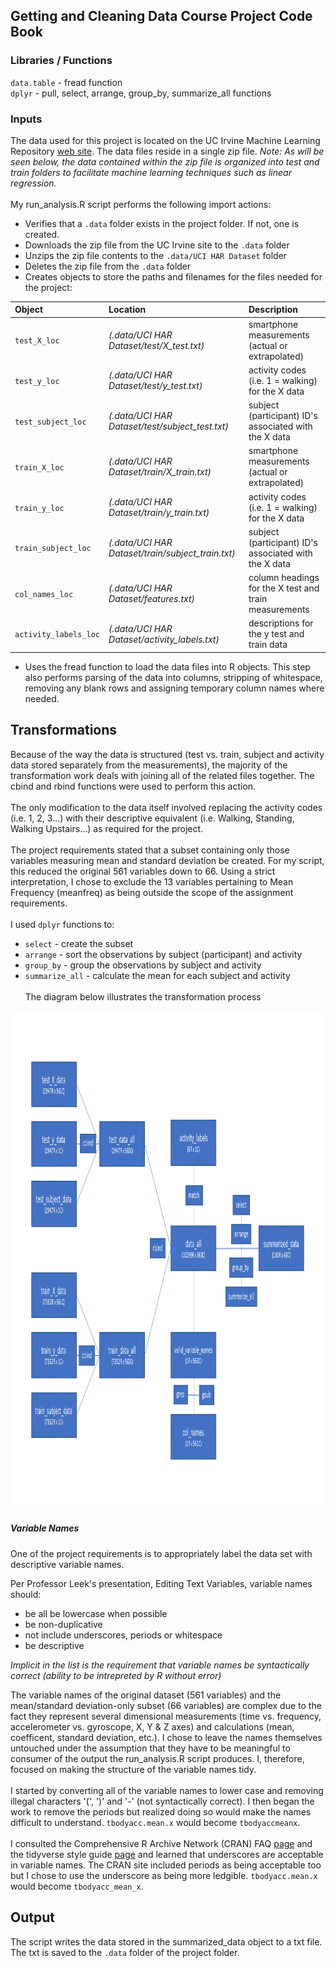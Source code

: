 ## Getting and Cleaning Data Course Project Code Book

### Libraries / Functions
`data.table` - fread function <br>
`dplyr` - pull, select, arrange, group_by, summarize_all functions

### Inputs
The data used for this project is located on the UC Irvine Machine Learning Repository [web site](https://d396qusza40orc.cloudfront.net/getdata%2Fprojectfiles%2FUCI%20HAR%20Dataset.zip). The data files reside in a single zip file. *Note: As will be seen below, the data contained within the zip file is organized into test and train folders to facilitate machine learning techniques such as linear regression.*<br><br>
My run_analysis.R script performs the following import actions:
* Verifies that a `.data` folder exists in the project folder. If not, one is created.
* Downloads the zip file from the UC Irvine site to the `.data` folder
* Unzips the zip file contents to the `.data/UCI HAR Dataset` folder
* Deletes the zip file from the `.data` folder
* Creates objects to store the paths and filenames for the files needed for the project:

| Object                | Location                                          | Description                                           |
|:----------------------|:--------------------------------------------------|:------------------------------------------------------|
| `test_X_loc`          | *(.data/UCI HAR Dataset/test/X_test.txt)*         | smartphone measurements (actual or extrapolated)      |
| `test_y_loc`          | *(.data/UCI HAR Dataset/test/y_test.txt)*         | activity codes (i.e. 1 = walking) for the X data      |
| `test_subject_loc`    | *(.data/UCI HAR Dataset/test/subject_test.txt)*   | subject (participant) ID's associated with the X data |
| `train_X_loc`         | *(.data/UCI HAR Dataset/train/X_train.txt)*       | smartphone measurements (actual or extrapolated)      |
| `train_y_loc`         | *(.data/UCI HAR Dataset/train/y_train.txt)*       | activity codes (i.e. 1 = walking) for the X data      |
| `train_subject_loc`   | *(.data/UCI HAR Dataset/train/subject_train.txt)* | subject (participant) ID's associated with the X data |
| `col_names_loc`       | *(.data/UCI HAR Dataset/features.txt)*            | column headings for the X test and train measurements |
| `activity_labels_loc` | *(.data/UCI HAR Dataset/activity_labels.txt)*     | descriptions for the y test and train data            |

* Uses the fread function to load the data files into R objects. This step also performs parsing of the data into columns, stripping of whitespace, removing any blank rows and assigning temporary column names where needed.

## Transformations
Because of the way the data is structured (test vs. train, subject and activity data stored separately from the measurements), the majority of the transformation work deals with joining all of the related files together. The cbind and rbind functions were used to perform this action.<br><br>
The only modification to the data itself involved replacing the activity codes (i.e. 1, 2, 3...) with their descriptive equivalent (i.e. Walking, Standing, Walking Upstairs...) as required for the project.<br><br>
The project requirements stated that a subset containing only those variables measuring mean and standard deviation be created. For my script, this reduced the original 561 variables down to 66. Using a strict interpretation, I chose to exclude the 13 variables pertaining to Mean Frequency (meanfreq) as being outside the scope of the assignment requirements.<br><br>
I used `dplyr` functions to:
* `select` - create the subset
* `arrange` - sort the observations by subject (participant) and activity
* `group_by` - group the observations by subject and activity
* `summarize_all` - calculate the mean for each subject and activity<br><br>
The diagram below illustrates the transformation process
<img src="transformation diagram.png" width=800 height=800 align="center" title="Transformation Diagram" />

##### Variable Names
One of the project requirements is to appropriately label the data set with descriptive variable names.

Per Professor Leek's presentation, Editing Text Variables, variable names should:
- be all be lowercase when possible
- be non-duplicative
- not include underscores, periods or whitespace
- be descriptive<br>

*Implicit in the list is the requirement that variable names be syntactically correct (ability to be intrepreted by R without error)*

The variable names of the original dataset (561 variables) and the mean/standard deviation-only subset (66 variables) are complex due to the fact they represent several dimensional measurements (time vs. frequency, accelerometer vs. gyroscope, X, Y & Z axes) and calculations (mean, coefficent, standard deviation, etc.). I chose to leave the names themselves untouched under the assumption that they have to be meaningful to consumer of the output the run_analysis.R script produces. I, therefore, focused on making the structure of the variable names tidy.<br><br>
I started by converting all of the variable names to lower case and removing illegal characters '(', ')' and '-' (not syntactically correct). I then began the work to remove the periods but realized doing so would make the names difficult to understand. `tbodyacc.mean.x` would become `tbodyaccmeanx`.<br><br>
I consulted the Comprehensive R Archive Network (CRAN) FAQ [page](https://cran.r-project.org/doc/FAQ/R-FAQ.html#What-are-valid-names_003f) and the tidyverse style guide [page](https://style.tidyverse.org/syntax.html) and learned that underscores are acceptable in variable names. The CRAN site included periods as being acceptable too but I chose to use the underscore as being more ledgible. `tbodyacc.mean.x` would become `tbodyacc_mean_x`.

## Output
The script writes the data stored in the summarized_data object to a txt file. The txt is saved to the `.data` folder of the project folder.
